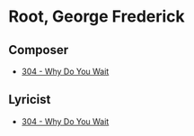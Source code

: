 # Root, George Frederick

## Composer

- [304 - Why Do You Wait](/hymns/304.md)

## Lyricist

- [304 - Why Do You Wait](/hymns/304.md)

